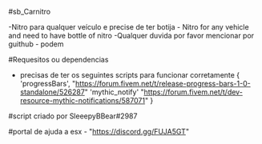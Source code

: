 #sb_Carnitro

-Nitro para qualquer veículo e precise de ter botija - Nitro for any vehicle and need to have bottle of nitro
-Qualquer duvida por favor mencionar por guithub - podem 

#Requesitos ou dependencias
- precisas de ter os seguintes scripts para funcionar corretamente
{
	'progressBars', "https://forum.fivem.net/t/release-progress-bars-1-0-standalone/526287"
	'mythic_notify'  "https://forum.fivem.net/t/dev-resource-mythic-notifications/587071"
}

#script criado por SleeepyBBear#2987 

#portal de ajuda a esx - "https://discord.gg/FUJA5GT"
